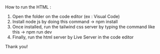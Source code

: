 How to run the HTML :

1. Open the folder on the code editor (ex : Visual Code)
2. Install node js by doing this command -> npm install
3. Once installed, run the tailwind css server by typing the command like this -> npm run dev
4. Finally, run the html server by Live Server in the code editor

Thank you!
